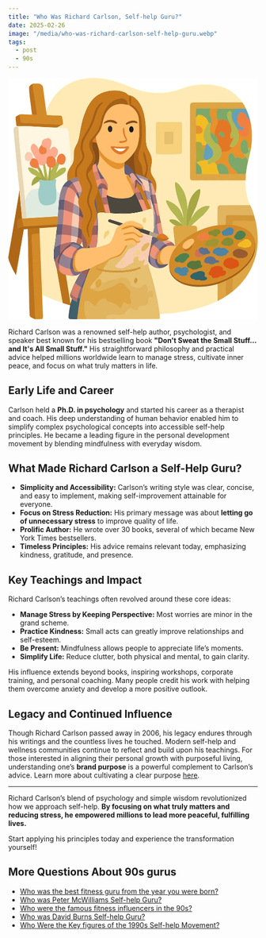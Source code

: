 ```yaml
---
title: "Who Was Richard Carlson, Self-help Guru?"
date: 2025-02-26
image: "/media/who-was-richard-carlson-self-help-guru.webp"
tags:
  - post
  - 90s
---
```


![Who Was Richard Carlson, Self-help Guru?](/media/who-was-richard-carlson-self-help-guru.webp)

Richard Carlson was a renowned self-help author, psychologist, and speaker best known for his bestselling book **"Don't Sweat the Small Stuff... and It's All Small Stuff."** His straightforward philosophy and practical advice helped millions worldwide learn to manage stress, cultivate inner peace, and focus on what truly matters in life.

## Early Life and Career

Carlson held a **Ph.D. in psychology** and started his career as a therapist and coach. His deep understanding of human behavior enabled him to simplify complex psychological concepts into accessible self-help principles. He became a leading figure in the personal development movement by blending mindfulness with everyday wisdom.

## What Made Richard Carlson a Self-Help Guru?

- **Simplicity and Accessibility:** Carlson’s writing style was clear, concise, and easy to implement, making self-improvement attainable for everyone.
- **Focus on Stress Reduction:** His primary message was about **letting go of unnecessary stress** to improve quality of life.
- **Prolific Author:** He wrote over 30 books, several of which became New York Times bestsellers.
- **Timeless Principles:** His advice remains relevant today, emphasizing kindness, gratitude, and presence.

## Key Teachings and Impact

Richard Carlson’s teachings often revolved around these core ideas:

- **Manage Stress by Keeping Perspective:** Most worries are minor in the grand scheme.
- **Practice Kindness:** Small acts can greatly improve relationships and self-esteem.
- **Be Present:** Mindfulness allows people to appreciate life’s moments.
- **Simplify Life:** Reduce clutter, both physical and mental, to gain clarity.

His influence extends beyond books, inspiring workshops, corporate training, and personal coaching. Many people credit his work with helping them overcome anxiety and develop a more positive outlook.

## Legacy and Continued Influence

Though Richard Carlson passed away in 2006, his legacy endures through his writings and the countless lives he touched. Modern self-help and wellness communities continue to reflect and build upon his teachings. For those interested in aligning their personal growth with purposeful living, understanding one’s **brand purpose** is a powerful complement to Carlson’s advice. Learn more about cultivating a clear purpose [here](https://supertotallyawesome.com/posts/brand-purpose).

---

Richard Carlson’s blend of psychology and simple wisdom revolutionized how we approach self-help. **By focusing on what truly matters and reducing stress, he empowered millions to lead more peaceful, fulfilling lives.**

Start applying his principles today and experience the transformation yourself!

## More Questions About 90s gurus

- [Who was the best fitness guru from the year you were born?](/posts/who-was-the-best-fitness-guru-from-the-year-you-we)
- [Who was Peter McWilliams Self-help Guru?](/posts/who-was-peter-mcwilliams-self-help-guru)
- [Who were the famous fitness influencers in the 90s?](/posts/who-were-the-famous-fitness-influencers-in-the-90s)
- [Who was David Burns Self-help Guru?](/posts/who-was-david-burns-self-help-guru)
- [Who Were the Key figures of the 1990s Self-help Movement?](/posts/who-were-the-key-figures-of-the-1990s-self-help-mo)
